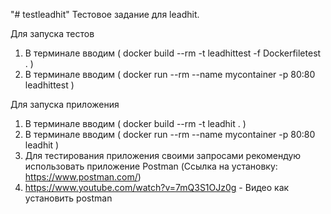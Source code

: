 
"# testleadhit" 
Тестовое задание для leadhit.

Для запуска тестов 
1) В терминале вводим ( docker build --rm -t leadhittest -f Dockerfiletest . )
2) В терминале вводим (  docker run --rm --name mycontainer -p 80:80 leadhittest )

Для запуска приложения
1) В терминале вводим ( docker build --rm -t leadhit .  )
2) В терминале вводим ( docker run --rm --name mycontainer -p 80:80 leadhit )
3) Для тестирования приложения своими запросами рекомендую использовать приложение Postman (Ссылка на установку: https://www.postman.com/)
4) https://www.youtube.com/watch?v=7mQ3S1OJz0g - Видео как установить postman
